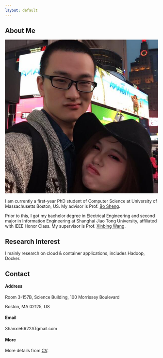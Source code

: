 ```yaml
---
layout: default
---
```


## About Me

<img class="profile-picture" src="me.jpg">

I am currently a first-year PhD student of Computer Science at University of Massachusetts Boston, US. My advisor is Prof. [Bo Sheng](http://www.cs.umb.edu/~shengbo/).

Prior to this, I got my bachelor degree in Electrical Engineering and second major in Information Engineering at Shanghai Jiao Tong University, affiliated with IEEE Honor Class. My supervisor is Prof. [Xinbing Wang](http://iwct.sjtu.edu.cn/Personal/xwang8/).

## Research Interest

I mainly research on cloud & container applications, includes Hadoop, Docker. 

## Contact

#### Address ####
Room 3-157B, Science Building, 
100 Morrissey Boulevard 

Boston, MA 02125, US

#### Email ####
Shanxie6622ATgmail.com


#### More ####
More details from [CV](ShangyuXie_CV.pdf).

